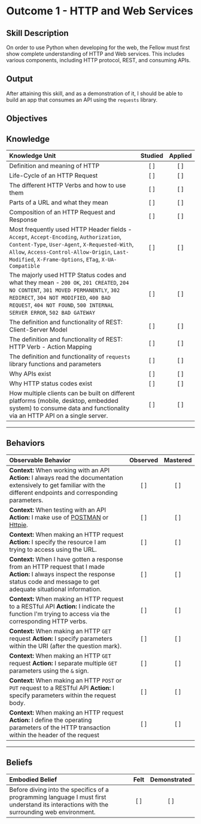 # Outcome 1 - HTTP and Web Services

**Skill Description**
----------
On order to use Python when developing for the web, the Fellow must first show complete understanding of HTTP and Web services. This includes various components, including HTTP protocol, REST, and consuming APIs.

**Output**
----------
After attaining this skill, and as a demonstration of it, I should be able to build an app that consumes an API using the `requests` library.

**Objectives**
----------
## **Knowledge**


| Knowledge Unit   |      Studied      | Applied |
|:-------------|:------------------:|:--------:|
| Definition and meaning of HTTP | [ ] | [ ] |
| Life-Cycle of an HTTP Request | [ ] | [ ] |
| The different HTTP Verbs and how to use them | [ ] | [ ] |
| Parts of a URL and what they mean | [ ] | [ ] |
| Composition of an HTTP Request and Response | [ ] | [ ] |
| Most frequently used HTTP Header fields - `Accept`, `Accept-Encoding`, `Authorization`, `Content-Type`, `User-Agent`, `X-Requested-With`, `Allow`, `Access-Control-Allow-Origin`, `Last-Modified`, `X-Frame-Options`, `ETag`, `X-UA-Compatible` | [ ] | [ ] |
| The majorly used HTTP Status codes and what they mean - `200 OK`, `201 CREATED`, `204 NO CONTENT`, `301 MOVED PERMANENTLY`, `302 REDIRECT`, `304 NOT MODIFIED`, `400 BAD REQUEST`, `404 NOT FOUND`, `500 INTERNAL SERVER ERROR`, `502 BAD GATEWAY` | [ ] | [ ] |
| The definition and functionality of REST: Client-Server Model | [ ] | [ ] |
| The definition and functionality of REST: HTTP Verb - Action Mapping | [ ] | [ ] |
| The definition and functionality of `requests` library functions and parameters | [ ] | [ ] |
| Why APIs exist | [ ] | [ ]  |
| Why HTTP status codes exist| [ ] | [ ]  |
| How multiple clients can be built on different platforms (mobile, desktop, embedded system) to consume data and functionality via an HTTP API on a single server. | [ ] | [ ]  |
----------


## **Behaviors**

| Observable Behavior   |      Observed      | Mastered |
|:-------------|:------------------:|:--------:|
| **Context:** When working with an API **Action:** I always read the documentation extensively to get familiar with the different endpoints and corresponding parameters. | [ ] | [ ] |
| **Context:** When testing with an API **Action:** I make use of [POSTMAN](https://www.getpostman.com/) or [Httpie](https://github.com/jkbrzt/httpie). | [ ] | [ ] |
| **Context:** When making an HTTP request **Action:** I specify the resource I am trying to access using the URL. | [ ] | [ ] |
| **Context:** When I have gotten a response from an HTTP request that I made **Action:** I always inspect the response status code and message to get adequate situational information. | [ ] | [ ] |
| **Context:** When making an HTTP request to a RESTful API **Action:** I indicate the function I'm trying to access via the corresponding HTTP verbs.  | [ ] | [ ] |
| **Context:** When making an HTTP `GET` request **Action:** I specify parameters within the URI (after the question mark). | [ ] | [ ] |
| **Context:** When making an HTTP `GET` request **Action:** I separate multiple `GET` parameters using the `&` sign. | [ ] | [ ] |
| **Context:** When making an HTTP `POST` or `PUT` request to a RESTful API **Action:** I specify parameters within the request body. | [ ] | [ ] |
| **Context:** When making an HTTP request **Action:** I define the operating parameters of the HTTP transaction within the header of the request | [ ] | [ ] |



----------


## **Beliefs**


| Embodied Belief   |      Felt      | Demonstrated |
|:-------------|:------------------:|:--------:|
| Before diving into the specifics of a programming language I must first understand its interactions with the surrounding web environment. | [ ] | [ ]  |
